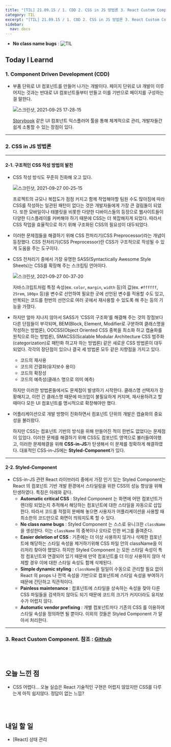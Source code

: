 ```yaml
---
title: "[TIL] 21.09.15 / 1. CDD 2. CSS in JS 방법론 3. React Custom Component"
category: TIL
excerpt: "[TIL] 21.09.15 / 1. CDD 2. CSS in JS 방법론 3. React Custom Component"
sidebar:
  nav: docs
---
```


- **No class name bugs** : ![TIL](https://user-images.githubusercontent.com/83164003/127775612-7464075f-89e7-478e-82ee-dc1c2710a125.jpeg)
## Today I Learnd
### 1. Component Driven Development (CDD)
- 부품 단위로 UI 컴포넌트를 만들어 나가는 개발이다.  페이지 단위로 UI 개발이 이루어지는 것과는 반대로 UI 컴포넌트들부터 만들고 이를 기반으로 페이지를 구성하는걸 말한다.

  ![스크린샷, 2021-09-25 17-28-15](https://user-images.githubusercontent.com/83164003/134765002-85187ace-81db-4807-837e-d171c8a4efe3.png)

  <a href="https://storybook.js.org/" target="_blank">Storybook</a> 같은 UI 컴포넌트 익스플러어 툴을 통해 체계적으로 관리, 개발자들간 쉽게 소통할 수 있는 장점이 있다.
	
---
### 2. CSS in JS 방법론
---
#### 2-1. 구조적인 CSS 작성 방법의 발전
- CSS 작성 방식도 꾸준히 진화해 오고 있다.

  ![스크린샷, 2021-09-27 00-25-15](https://user-images.githubusercontent.com/83164003/134814144-584fee4d-e69e-4391-97ff-a71850f8a3ce.png)

  프로젝트의 규모나 복잡도가 점점 커지고 함께 작업해야할 팀원 수도 많아짐에 따라 CSS를 작성하는 일관된 패턴이 없다는 것은 개발자들에게 가장 큰 걸림돌이 되었다. 또한 모바일이나 태블릿을 비롯한 다양한 디바이스들의 등장으로 웹사이트들이 다양한 디스플레이를 커버해야 하기 때문에 CSS는 더 복잡해지게 되었다. 따라서 CSS 작업을 효율적으로 하기 위해 구조화된 CSS의 필요성이 대두되었다.

- 이러한 문제점들을 해결하기 위해 CSS 전처리기(CSS Preprocessor)라는 개념이 등장했다. CSS 전처리기(CSS Preprocessor)란 CSS가 구조적으로 작성될 수 있게 도움을 주는 도구이다.
- CSS 전처리기 중에서 가장 유명한 SASS(Syntactically Awesome Style Sheets)는 CSS를 확장해 주는 스크립팅 언어이다. 

  ![스크린샷, 2021-09-27 00-37-20](https://user-images.githubusercontent.com/83164003/134814581-960d8e3e-57c0-488b-8dd4-9294278560c1.png)

  자바스크립트처럼 특정 속성(ex. `color`, `margin`, `width` 등)의 값(ex. `#ffffff`, `25rem`, `100px` 등)을 변수로 선언하여 필요한 곳에 선언된 변수를 적용할 수도 있고, 반복되는 코드를 한번의 선언으로 여러 곳에서 재사용할 수 있도록 해 주는 등의 기능을 가졌다.
	
- 하지만 얼마 지나지 않아서 SASS가 ‘CSS의 구조화’를 해결해 주는 것의 장점보다 다른 단점들이 부각되며, BEM(Block, Element, Modifier로 구분하여 클래스명을 작성하는 방법론), OOCSS(Object Oriented CSS 중복을 최소화 하고 캡슐화를 원칙으로 하는 방법론), SMACSS(Scalable Modular Architecture CSS 범주화(categorization)로 패턴화 하고자 하는 방법론) 같은 새로운 CSS 방법론이 대두되었다. 각각의 장단점이 있으나 결국 세 방법론 모두 같은 지향점을 가지고 있다.
  - 코드의 재사용
  - 코드의 간결화(유지보수 용이)
  - 코드의 확장성
  - 코드의 예측성(클래스 명으로 의미 예측)

  하지만 이러한 방법론들에서도 문제점이 발생하기 시작한다. 클래스명 선택자가 장황해지고, 이런 긴 클래스명 때문에 마크업이 불필요하게 커지며, 재사용하려고 할 때마다 모든 UI 컴포넌트를 명시적으로 확장해야만 했다.

- 어플리케이션으로 개발 방향이 진화하면서 컴포넌트 단위의 개발은 캡슐화의 중요성을 불러왔다. 

  하지만 CSS는 컴포넌트 기반의 방식을 위해 만들어진 적이 한번도 없었다는 문제점이 있었다. 이러한 문제를 해결하기 위해 CSS도 컴포넌트 영역으로 불러들여야했고, 이러한 문제해결을 위해 **CSS-in-JS**가 탄생해서 이 문제를 정확하게 해결하였다. 대표적인 CSS-in-JS에는 **Styled-Component**가 있다.

---
#### 2-2. Styled-Component
- CSS-in-JS 관련 React 라이브러리 중에서 가장 인기 있는 Styled Component는 React 의 컴포넌트 기반 개발 환경에서 스타일링을 위한 CSS의 성능 향상을 위해 탄생하였다. 특징은 아래와 같다.
  - **Automatic critical CSS** : Styled Component 는 화면에 어떤 컴포넌트가 렌더링 되었는지 추적해서 해당하는 컴포넌트에 대한 스타일을 자동으로 삽입한다. 따라서 코드를 적절히 분배해 놓으면 사용자가 어플리케이션을 사용할 때 최소한의 코드만으로 화면이 띄워지도록 할 수 있다.
  -  **No class name bugs** : Styled Component 는 스스로 유니크한 `className` 을 생성한다. 이는 `className` 의 중복이나 오타로 인한 버그를 줄여준다.
	- **Easier deletion of CSS** : 기존에는 더 이상 사용하지 않거나 삭제한 컴포넌트에 해당하는 스타일 속성을 제거하기위해 CSS 파일 안의 className을 이리저리 찾아야 했었다. 하지만 Styled Component 는 모든 스타일 속성이 특정 컴포넌트와 연결되어 있기 때문에 만약 컴포넌트를 더 이상 사용하지 않아 삭제할 경우 이에 대한 스타일 속성도 함께 삭제된다.
	- **Simple dynamic styling** : `className`을 일일이 수동으로 관리할 필요 없이 React 의 props 나 전역 속성을 기반으로 컴포넌트에 스타일 속성을 부여하기 때문에 간단하고 직관적이다.
	- **Painless maintenance** : 컴포넌트에 스타일을 상속하는 속성을 찾아 다른 CSS 파일들을 검색하지 않아도 되기 때문에 코드의 크기가 커지더라도 유지보수가 어렵지 않다.
  - **Automatic vendor prefixing** : 개별 컴포넌트마다 기존의 CSS 를 이용하여 스타일 속성을 정의하면 될 뿐이다. 이외의 것들은 Styled Component 가 알아서 처리한다.


---
### 3. React Custom Component. 참조 : <a href="https://github.com/JH8459/im-sprint-react-custom-component" target="_blank">Github</a>

<br>
<br>

## 오늘 느낀 점
- CSS 어렵다...  오늘 실습은 React 기술적인 구현은 어렵지 않았지만 CSS를 다루는게 아직 쉽지않다. 정답이 없는 느낌?
	
<br>
<br>

## 내일 할 일
- [React] 상태 관리
